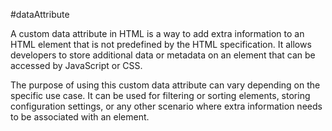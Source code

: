 #dataAttribute

A custom data attribute in HTML is a way to add extra information to an HTML element that is not predefined by the HTML specification. It allows developers to store additional data or metadata on an element that can be accessed by JavaScript or CSS.

The purpose of using this custom data attribute can vary depending on the specific use case. It can be used for filtering or sorting elements, storing configuration settings, or any other scenario where extra information needs to be associated with an element.